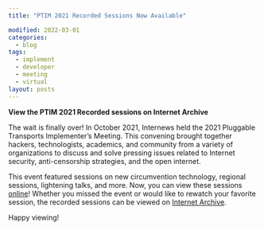 ```yaml
---
title: "PTIM 2021 Recorded Sessions Now Available"

modified: 2022-03-01
categories:
  - blog
tags:
  - implement
  - developer
  - meeting
  - virtual
layout: posts
---
```


**View the PTIM 2021 Recorded sessions on Internet Archive**


The wait is finally over! In October 2021, Internews held the 2021 Pluggable
Transports Implementer’s Meeting. This convening brought together hackers,
technologists, academics, and community from a variety of organizations to
discuss and solve pressing issues related to Internet security, anti-censorship
strategies, and the open internet.

This event featured sessions on new circumvention technology, regional
sessions, lightening talks, and more. Now, you can view these sessions
[online](https://archive.org/details/ptim2021)! Whether you missed the event or
would like to rewatch your favorite session, the recorded sessions can be
viewed on [Internet Archive](https://archive.org/details/ptim2021).

Happy viewing!
